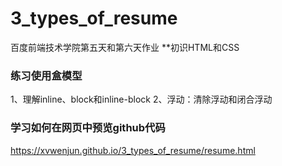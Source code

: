 # 3_types_of_resume
百度前端技术学院第五天和第六天作业
**初识HTML和CSS
### 练习使用盒模型
1、理解inline、block和inline-block
2、浮动：清除浮动和闭合浮动



### 学习如何在网页中预览github代码
https://xvwenjun.github.io/3_types_of_resume/resume.html
